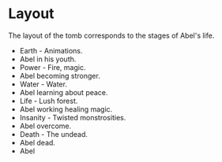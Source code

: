 # Layout
The layout of the tomb corresponds to the stages of Abel's life.

* Earth - Animations.
 * Abel in his youth.
* Power - Fire, magic.
 * Abel becoming stronger.
* Water - Water.
 * Abel learning about peace.
* Life - Lush forest.
 * Abel working healing magic.
* Insanity - Twisted monstrosities.
 * Abel overcome.
* Death - The undead.
 * Abel dead.
* Abel
